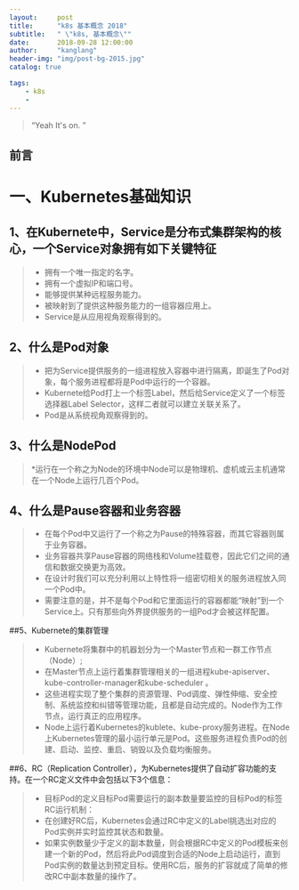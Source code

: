 ```yaml
---
layout:     post
title:      "k8s 基本概念 2018"
subtitle:   " \"k8s, 基本概念\""
date:       2018-09-28 12:00:00
author:     "kanglang"
header-img: "img/post-bg-2015.jpg"
catalog: true

tags:
    - k8s
    -
---
```


> “Yeah It's on. ”


## 前言

#  一、Kubernetes基础知识 
## 1、在Kubernete中，Service是分布式集群架构的核心，一个Service对象拥有如下关键特征 
> * 拥有一个唯一指定的名字。
> * 拥有一个虚拟IP和端口号。
> * 能够提供某种远程服务能力。
> * 被映射到了提供这种服务能力的一组容器应用上。
> * Service是从应用视角观察得到的。

## 2、什么是Pod对象 

>* 把为Service提供服务的一组进程放入容器中进行隔离，即诞生了Pod对象，每个服务进程都将是Pod中运行的一个容器。
>* Kubernete给Pod打上一个标签Label，然后给Service定义了一个标签选择器Label Selector，这样二者就可以建立关联关系了。
>* Pod是从系统视角观察得到的。

## 3、什么是NodePod 

> *运行在一个称之为Node的环境中Node可以是物理机、虚机或云主机通常在一个Node上运行几百个Pod。

## 4、什么是Pause容器和业务容器 

>* 在每个Pod中又运行了一个称之为Pause的特殊容器，而其它容器则属于业务容器。
>* 业务容器共享Pause容器的网络栈和Volume挂载卷，因此它们之间的通信和数据交换更为高效。
>* 在设计时我们可以充分利用以上特性将一组密切相关的服务进程放入同一个Pod中。
>* 需要注意的是，并不是每个Pod和它里面运行的容器都能“映射”到一个Service上。只有那些向外界提供服务的一组Pod才会被这样配置。

##5、Kubernete的集群管理

>* Kubernete将集群中的机器划分为一个Master节点和一群工作节点（Node）; 
>* 在Master节点上运行着集群管理相关的一组进程kube-apiserver、kube-controller-manager和kube-scheduler 。
>* 这些进程实现了整个集群的资源管理、Pod调度、弹性伸缩、安全控制、系统监控和纠错等管理功能，且都是自动完成的。Node作为工作节点，运行真正的应用程序。
>* Node上运行着Kubernetes的kublete、kube-proxy服务进程。在Node上Kubernetes管理的最小运行单元是Pod。这些服务进程负责Pod的创建、启动、监控、重启、销毁以及负载均衡服务。

##6、RC（Replication Controller），为Kubernetes提供了自动扩容功能的支持。在一个RC定义文件中会包括以下3个信息：

>* 目标Pod的定义目标Pod需要运行的副本数量要监控的目标Pod的标签RC运行机制：
>* 在创建好RC后，Kubernetes会通过RC中定义的Label挑选出对应的Pod实例并实时监控其状态和数量。
>* 如果实例数量少于定义的副本数量，则会根据RC中定义的Pod模板来创建一个新的Pod，然后将此Pod调度到合适的Node上启动运行，直到Pod实例的数量达到预定目标。使用RC后，服务的扩容就成了简单的修改RC中副本数量的操作了。
    